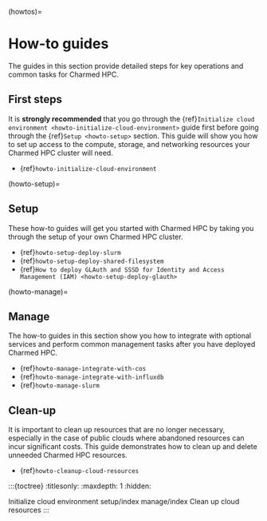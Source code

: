(howtos)=
# How-to guides

The guides in this section provide detailed steps for key operations and common tasks for Charmed HPC.


## First steps

It is **strongly recommended** that you go through the {ref}`Initialize cloud environment <howto-initialize-cloud-environment>` guide first before going through the {ref}`Setup <howto-setup>` section. This guide will show you how to set up access to the compute, storage, and networking resources your Charmed HPC cluster will need.

- {ref}`howto-initialize-cloud-environment`

(howto-setup)=
## Setup

These how-to guides will get you started with Charmed HPC by
taking you through the setup of your own Charmed HPC cluster.

- {ref}`howto-setup-deploy-slurm`
- {ref}`howto-setup-deploy-shared-filesystem`
- {ref}`How to deploy GLAuth and SSSD for Identity and Access Management (IAM) <howto-setup-deploy-glauth>`

(howto-manage)=
## Manage

The how-to guides in this section show you how to integrate with optional services and perform common management tasks after you have
deployed Charmed HPC.

- {ref}`howto-manage-integrate-with-cos`
- {ref}`howto-manage-integrate-with-influxdb`
- {ref}`howto-manage-slurm`

## Clean-up

It is important to clean up resources that are no longer necessary, especially in the case of public clouds where abandoned resources can incur significant costs. This guide demonstrates how to clean up and delete unneeded Charmed HPC resources.

- {ref}`howto-cleanup-cloud-resources`

:::{toctree}
:titlesonly:
:maxdepth: 1
:hidden:

Initialize cloud environment <initialize-cloud-environment>
setup/index
manage/index
Clean up cloud resources <cleanup-cloud-resources>
:::
